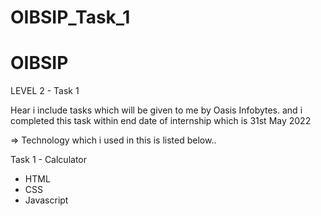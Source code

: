 # OIBSIP_Task_1

# OIBSIP
LEVEL 2 - Task 1

 Hear i include tasks which will be given to me by Oasis Infobytes. and i completed this task within end date of internship which is 31st May 2022
 
=> Technology which i used in this is listed below..

Task 1 - Calculator 
  - HTML
  - CSS
  - Javascript 
